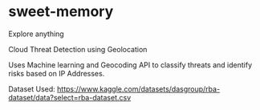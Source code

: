 # sweet-memory
Explore anything

Cloud Threat Detection using Geolocation

Uses Machine learning and Geocoding API to classify threats and identify risks based on IP Addresses.

Dataset Used: https://www.kaggle.com/datasets/dasgroup/rba-dataset/data?select=rba-dataset.csv
